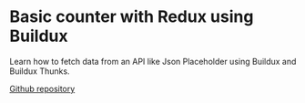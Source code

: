 # Basic counter with Redux using Buildux

Learn how to fetch data from an API like Json Placeholder using Buildux and Buildux Thunks.

[Github repository](https://github.com/Lopez15-Hub/reprovider/tree/master/examples/read-data-from-api-with-buildux)
